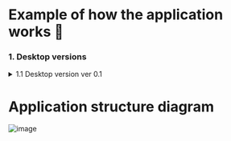 # Example of how the application works 🏃
### 1. Desktop versions
<details> 
  <summary>1.1 Desktop version ver 0.1 </summary>
  
   ![ezgif-5e53f8029ff26f](https://github.com/user-attachments/assets/4b71308c-b8c6-48ed-b5f2-dbf5480860ba)
</details>

#  Application structure diagram
![image](https://github.com/user-attachments/assets/537416bd-fc45-4a85-9b01-0b0049ec28f7)
